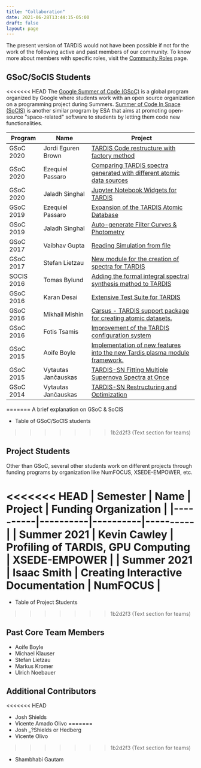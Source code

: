 ```yaml
---
title: "Collaboration"
date: 2021-06-28T13:44:15-05:00
draft: false
layout: page
---
```

The present version of TARDIS would not have been possible 
if not for the work of the following active and past members 
of our community. To know more about members with specific 
roles, visit the <a href="../community_roles/">Community Roles</a> page.

## GSoC/SoCIS Students
<<<<<<< HEAD
The [Google Summer of Code (GSoC)](https://summerofcode.withgoogle.com/) is a global program organized by Google where students work with an open source organization on a programming project during Summers. [Summer of Code In Space (SoCIS)](https://www.esa.int/Enabling_Support/Space_Engineering_Technology/SOCIS_The_ESA_Summer_of_Code_in_Space) is another similar program by ESA that aims at promoting open-source "space-related" software to students by letting them code new functionalities.

| Program  | Name     | Project  |
|----------|----------|----------|
| GSoC 2020  | Jordi Eguren Brown   | <a href="https://summerofcode.withgoogle.com/archive/2020/projects/5699342318436352/" target="_blank" rel="noopener nofollow">TARDIS Code restructure with factory method</a>   |
| GSoC 2020  | Ezequiel Passaro   | <a href="https://summerofcode.withgoogle.com/archive/2020/projects/5301481479077888/" target="_blank" rel="noopener nofollow">Comparing TARDIS spectra generated with different atomic data sources</a> |
| GSoC 2020  | Jaladh Singhal  | <a href="https://summerofcode.withgoogle.com/archive/2020/projects/5967738750631936/" target="_blank" rel="noopener nofollow">Jupyter Notebook Widgets for TARDIS</a>  |
| GSoC 2019  | Ezequiel Passaro   | <a href="https://summerofcode.withgoogle.com/archive/2019/projects/5344591031566336/" target="_blank" rel="noopener nofollow">Expansion of the TARDIS Atomic Database</a>   |
| GSoC 2019  | Jaladh Singhal  | <a href="https://summerofcode.withgoogle.com/archive/2019/projects/4723622378209280/" target="_blank" rel="noopener nofollow">Auto-generate Filter Curves & Photometry</a>  |
| GSoC 2017  | Vaibhav Gupta  | <a href="https://summerofcode.withgoogle.com/archive/2017/projects/6578975069437952/" target="_blank" rel="noopener nofollow">Reading Simulation from file</a>  |
| GSoC 2017  | Stefan Lietzau  | <a href="https://summerofcode.withgoogle.com/archive/2017/projects/6243763743621120/" target="_blank" rel="noopener nofollow">New module for the creation of spectra for TARDIS</a>  |
| SOCIS 2016 | Tomas Bylund  | <a href="http://tobychev.github.io/" target="_blank" rel="noopener nofollow">Adding the formal integral spectral synthesis method to TARDIS</a>  |
| GSoC 2016  | Karan Desai   | <a href="https://summerofcode.withgoogle.com/archive/2016/projects/4796129849901056/" target="_blank" rel="noopener nofollow"> Extensive Test Suite for TARDIS<a>   |
| GSoC 2016  | Mikhail Mishin   | <a href="https://summerofcode.withgoogle.com/archive/2016/projects/6699840280985600/" target="_blank" rel="noopener nofollow">Carsus - TARDIS support package for creating atomic datasets.</a>   |
| GSoC 2016  | Fotis Tsamis  | <a href="https://summerofcode.withgoogle.com/archive/2016/projects/5656164301799424/" target="_blank" rel="noopener nofollow">Improvement of the TARDIS configuration system</a>  |
| GSoC 2015  | Aoife Boyle   | <a href="https://www.google-melange.com/archive/gsoc/2015/orgs/tardis_sn/projects/aboyle.html" target="_blank" rel="noopener nofollow">Implementation of new features into the new Tardis plasma module framework.</a>   |
| GSoC 2015  | Vytautas Jančauskas   | <a href="https://www.google-melange.com/archive/gsoc/2015/orgs/tardis_sn/projects/bucket_brigade.html" target="_blank" rel="noopener nofollow">TARDIS-SN Fitting Multiple Supernova Spectra at Once</a>   |
| GSoC 2014  | Vytautas Jančauskas   | <a href="https://www.google-melange.com/archive/gsoc/2014/orgs/python/projects/bucket_brigade.html" target="_blank" rel="noopener nofollow">TARDIS-SN Restructuring and Optimization</a>   |


=======
A brief explanation on GSoC & SoCIS

 - Table of GSoC/SoCIS students
>>>>>>> 1b2d2f3 (Text section for teams)

## Project Students
Other than GSoC, several other students work on different 
projects through funding programs by organization like NumFOCUS, 
XSEDE-EMPOWER, etc.

<<<<<<< HEAD
| Semester  | Name     | Project  |  Funding Organization  |
|----------|----------|----------|----------|
| Summer 2021   | Kevin Cawley   | Profiling of TARDIS, GPU Computing   | XSEDE-EMPOWER   |
| Summer 2021   | Isaac Smith   | Creating Interactive Documentation   |  NumFOCUS |
=======
 - Table of Project Students 
>>>>>>> 1b2d2f3 (Text section for teams)

## Past Core Team Members
 - Aoife Boyle
 - Michael Klauser
 - Stefan Lietzau
 - Markus Kromer
 - Ulrich Noebauer

## Additional Contributors
<<<<<<< HEAD
 - Josh Shields
 - Vicente Amado Olivo
=======
 - Josh _?Shields or Hedberg
 - Vicente Olivo
>>>>>>> 1b2d2f3 (Text section for teams)
 - Shambhabi Gautam